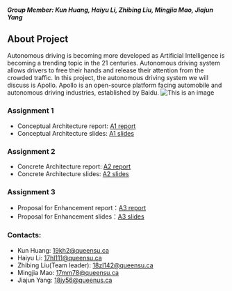 ##### Group Member: Kun Huang, Haiyu Li, Zhibing Liu, Mingjia Mao, Jiajun Yang  

## About Project
Autonomous driving is becoming more developed as Artificial Intelligence is becoming a trending topic in the 21 centuries. Autonomous driving system allows drivers to free their hands and release their attention from the crowded traffic. In this project, the autonomous driving system we will discuss is Apollo. Apollo is an open-source platform facing automobile and autonomous driving industries, established by Baidu.
![This is an image](https://www.neousys-tech.com/images/discover/success-baidu_apollo-auto-driving-car.jpg)

### Assignment 1
+ Conceptual Architecture report: [A1 report](https://drive.google.com/file/d/1BkUJyja6q_rCNVKKnQvMUvVijX9bMbfU/view?usp=sharing)
+ Conceptual Architecture slides: [A1 slides](https://docs.google.com/presentation/d/1L3i7kXPBWAl7K9H2e6mCajbkzuGQTcji/edit?usp=sharing&ouid=102545189150725699178&rtpof=true&sd=true)

### Assignment 2
+ Concrete Architecture report: [A2 report](https://drive.google.com/file/d/1fVJCgtikodn2vtenReN4ciwH9kwkp-af/view?usp=sharing)
+ Concrete Architecture slides: [A2 slides](https://devvv121.github.io/)

### Assignment 3
+ Proposal for Enhancement report：[A3 report](https://devvv121.github.io/)
+ Proposal for Enhancement slides：[A3 slides](https://devvv121.github.io/)

### Contacts:
+ Kun Huang: 19kh2@queensu.ca 
+ Haiyu Li: 17hl111@queensu.ca 
+ Zhibing Liu(Team leader): 18zl142@queensu.ca 
+ Mingjia Mao: 17mm78@queensu.ca 
+ Jiajun Yang: 18jy56@queenus.ca





